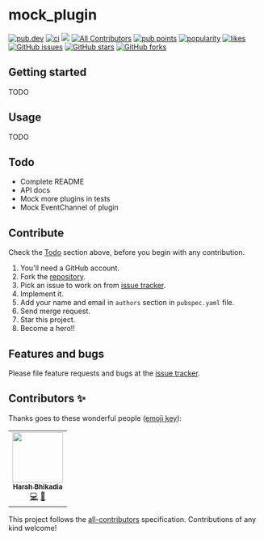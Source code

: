 # mock_plugin

<p>
<a href="https://pub.dev/packages/mock_plugin"><img src="https://img.shields.io/pub/v/mock_plugin?logo=dart" alt="pub.dev"></a>
<a href="https://github.com/daadu/mock_plugin/actions/workflows/ci.yaml"><img src="https://github.com/daadu/mock_plugin/actions/workflows/ci.yaml/badge.svg" alt="ci"></a>
<a href="https://codecov.io/gh/daadu/mock_plugin"><img src="https://codecov.io/gh/daadu/mock_plugin/branch/master/graph/badge.svg?token=F7543MTITX"/></a>
<!-- ALL-CONTRIBUTORS-BADGE:START - Do not remove or modify this section -->
<a href="#contributors-"><img src="https://img.shields.io/badge/all_contributors-1-orange.svg" alt="All Contributors" /></a>
<!-- ALL-CONTRIBUTORS-BADGE:END -->
<a href="https://pub.dev/packages/mock_plugin/score"><img src="https://badges.bar/mock_plugin/pub%20points" alt="pub points"></a>
<a href="https://pub.dev/packages/mock_plugin/score"><img src="https://badges.bar/mock_plugin/popularity" alt="popularity"></a>
<a href="https://pub.dev/packages/mock_plugin/score"><img src="https://badges.bar/mock_plugin/likes" alt="likes"></a>
<a href="https://github.com/daadu/mock_plugin/issues"><img src="https://img.shields.io/github/issues/daadu/mock_plugin?logo=github" alt="GitHub issues"></a>
<a href="https://github.com/daadu/mock_plugin/stargazers"><img src="https://img.shields.io/github/stars/daadu/mock_plugin?logo=github" alt="GitHub stars"></a>
<a href="https://github.com/daadu/mock_plugin/network"><img src="https://img.shields.io/github/forks/daadu/mock_plugin?logo=github" alt="GitHub forks"></a>
</p>

## Getting started

TODO

## Usage

TODO

## Todo

- Complete README
- API docs
- Mock more plugins in tests
- Mock EventChannel of plugin

## Contribute

Check the [Todo](#todo) section above, before you begin with any contribution.

1. You'll need a GitHub account.
2. Fork the [repository](https://github.com/daadu/mock_plugin).
3. Pick an issue to work on from [issue tracker](https://github.com/daadu/mock_plugin/issues).
4. Implement it.
5. Add your name and email in `authors` section in `pubspec.yaml` file.
6. Send merge request.
7. Star this project.
8. Become a hero!!

## Features and bugs

Please file feature requests and bugs at
the [issue tracker](https://github.com/daadu/mock_plugin/issues).

## Contributors ✨

Thanks goes to these wonderful people ([emoji key](https://allcontributors.org/docs/en/emoji-key)):

<!-- ALL-CONTRIBUTORS-LIST:START - Do not remove or modify this section -->
<!-- prettier-ignore-start -->
<!-- markdownlint-disable -->
<table>
  <tr>
    <td align="center"><a href="https://bhikadia.com/"><img src="https://avatars.githubusercontent.com/u/4963236?v=4?s=100" width="100px;" alt=""/><br /><sub><b>Harsh Bhikadia</b></sub></a><br /><a href="https://github.com/daadu/mock_plugin/commits?author=daadu" title="Code">💻</a> <a href="#ideas-daadu" title="Ideas, Planning, & Feedback">🤔</a></td>
  </tr>
</table>

<!-- markdownlint-restore -->
<!-- prettier-ignore-end -->

<!-- ALL-CONTRIBUTORS-LIST:END -->

This project follows the [all-contributors](https://github.com/all-contributors/all-contributors) specification. Contributions of any kind welcome!
